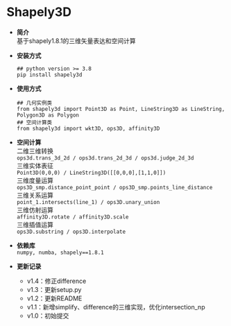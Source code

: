 # Shapely3D

* **简介**   
基于shapely1.8.1的三维矢量表达和空间计算


* **安装方式**
    ```
    ## python version >= 3.8
    pip install shapely3d
    ```

* **使用方式**
    ```
    ## 几何实例类
    from shapely3d import Point3D as Point, LineString3D as LineString, Polygon3D as Polygon
    ## 空间计算类
    from shapely3d import wkt3D, ops3D, affinity3D
    ```


* **空间计算**  
    二维三维转换  
    `ops3d.trans_3d_2d / ops3d.trans_2d_3d / ops3d.judge_2d_3d`  
    三维实体表征  
    `Point3D(0,0,0) / LineString3D([[0,0,0],[1,1,0]])`  
    三维度量运算  
    `ops3D_smp.distance_point_point / ops3D_smp.points_line_distance`  
    三维关系运算  
    `point_1.intersects(line_1) / ops3D.unary_union`  
    三维仿射运算  
    `affinity3D.rotate / affinity3D.scale`  
    三维插值运算  
    `ops3D.substring / ops3D.interpolate` 


* **依赖库**  
    `numpy, numba, shapely==1.8.1` 


* **更新记录**
  * v1.4：修正difference
  * v1.3：更新setup.py
  * v1.2：更新README
  * v1.1：新增simplify、difference的三维实现，优化intersection_np
  * v1.0：初始提交

